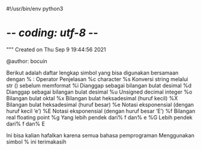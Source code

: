#!/usr/bin/env python3
# -*- coding: utf-8 -*-
"""
Created on Thu Sep  9 19:44:56 2021

@author: bocuin

Berikut adalah daftar lengkap simbol yang bisa digunakan bersamaan dengan % :
Operator 	Penjelasan
%c 	        character
%s 	        Konversi string melalui str () sebelum memformat
%i 	        Dianggap sebagai bilangan bulat desimal
%d 	        Dianggap sebagai bilangan bulat desimal
%u 	        Unsigned decimal integer
%o 	        Bilangan bulat oktal
%x 	        Bilangan bulat heksadesimal (huruf kecil)
%X 	        Bilangan bulat heksadesimal (huruf besar)
%e 	        Notasi eksponensial (dengan huruf kecil ‘e’)
%E 	        Notasi eksponensial (dengan huruf besar ‘E’)
%f 	        Bilangan real floating point
%g 	        Yang lebih pendek dari% f dan% e
%G 	        Lebih pendek dari% f dan% E

Ini bisa kalian hafalkan karena semua bahasa pemprograman
Menggunakan simbol % ini terimakasih
